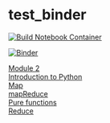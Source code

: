 # test_binder

[![Build Notebook Container](https://github.com/chrispyl/test_binder/actions/workflows/binder.yml/badge.svg?event=push)](https://github.com/chrispyl/test_binder/actions/workflows/binder.yml)

[![Binder](https://mybinder.org/badge_logo.svg)](https://mybinder.org/v2/gh/chrispyl/test_binder/main)  

[Module 2](https://mybinder.org/v2/gh/chrispyl/test_binder/main?filepath=notebooks/module%202)  
[Introduction to Python](https://mybinder.org/v2/gh/chrispyl/test_binder/main?filepath=notebooks/module%202/Introduction%20to%20Python.ipynb)  
[Map](https://mybinder.org/v2/gh/chrispyl/test_binder/main?filepath=notebooks/module%202/map.ipynb)  
[mapReduce](https://mybinder.org/v2/gh/chrispyl/test_binder/main?filepath=notebooks/module%202/map_reduce.ipynb)  
[Pure functions](https://mybinder.org/v2/gh/chrispyl/test_binder/main?filepath=notebooks/module%202/pure_functions.ipynb)  
[Reduce](https://mybinder.org/v2/gh/chrispyl/test_binder/main?filepath=notebooks/module%202/reduce.ipynb)  
